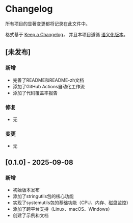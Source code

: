 # Changelog

所有项目的显著变更都将记录在此文件中。

格式基于 [Keep a Changelog](https://keepachangelog.com/zh-CN/1.0.0/)，
并且本项目遵循 [语义化版本](https://semver.org/lang/zh-CN/)。

## [未发布]

### 新增
- 完善了README和README-zh文档
- 添加了GitHub Actions自动化工作流
- 添加了代码覆盖率报告

### 修复
- 无

### 变更
- 无

## [0.1.0] - 2025-09-08

### 新增
- 初始版本发布
- 添加了stringutils包的核心功能
- 实现了systemutils包的基础功能（CPU、内存、磁盘监控）
- 添加了跨平台支持（Linux、macOS、Windows）
- 创建了示例和文档